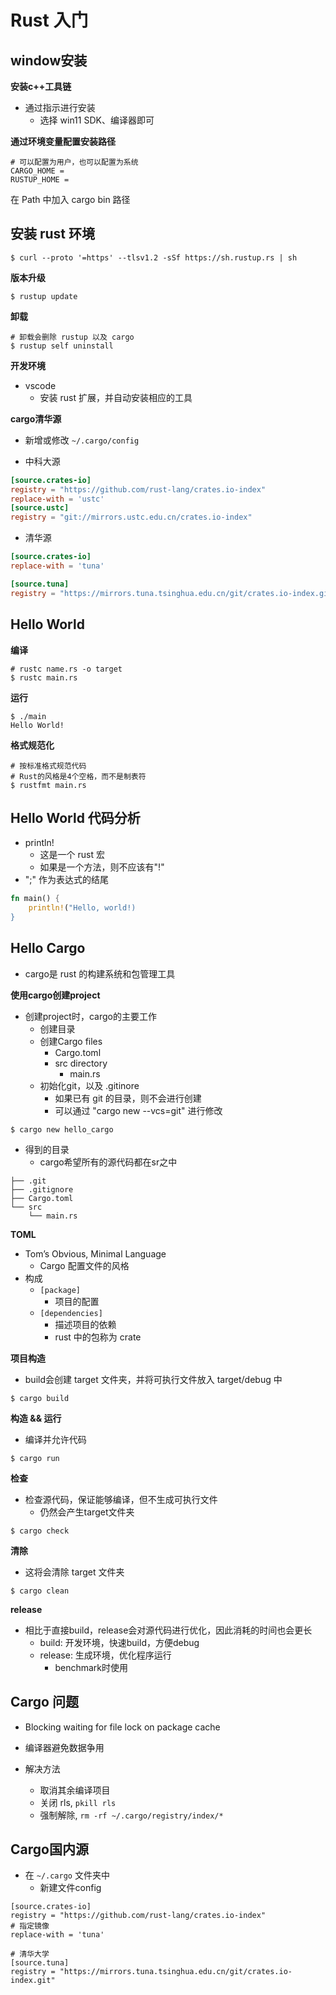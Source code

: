 # Rust 入门


## window安装

**安装c++工具链**

- 通过指示进行安装
  - 选择 win11 SDK、编译器即可


**通过环境变量配置安装路径**

```
# 可以配置为用户，也可以配置为系统
CARGO_HOME = 
RUSTUP_HOME = 
```
在 Path 中加入 cargo bin 路径

## 安装 rust 环境

```shell
$ curl --proto '=https' --tlsv1.2 -sSf https://sh.rustup.rs | sh
```
**版本升级**

```shell
$ rustup update
```
**卸载**

```shell
# 卸载会删除 rustup 以及 cargo
$ rustup self uninstall
```

**开发环境**

- vscode
  - 安装 rust 扩展，并自动安装相应的工具

**cargo清华源**

- 新增或修改 `~/.cargo/config`

- 中科大源

```toml
[source.crates-io]
registry = "https://github.com/rust-lang/crates.io-index"
replace-with = 'ustc'
[source.ustc]
registry = "git://mirrors.ustc.edu.cn/crates.io-index"
```

- 清华源

```toml
[source.crates-io]
replace-with = 'tuna'

[source.tuna]
registry = "https://mirrors.tuna.tsinghua.edu.cn/git/crates.io-index.git"
```



## Hello World

**编译**

```shell
# rustc name.rs -o target
$ rustc main.rs
```

**运行**

```shell
$ ./main
Hello World!
```

**格式规范化**

```shell
# 按标准格式规范代码
# Rust的风格是4个空格，而不是制表符
$ rustfmt main.rs
```


## Hello World 代码分析

- println!
  - 这是一个 rust 宏
  - 如果是一个方法，则不应该有"!"
- ";" 作为表达式的结尾

```rust
fn main() {
    println!("Hello, world!)
}
```

## Hello Cargo

- cargo是 rust 的构建系统和包管理工具

**使用cargo创建project**

- 创建project时，cargo的主要工作
  - 创建目录
  - 创建Cargo files
    - Cargo.toml
    - src directory
      - main.rs
  - 初始化git，以及 .gitinore
    - 如果已有 git 的目录，则不会进行创建
    - 可以通过 "cargo new --vcs=git" 进行修改

```shell
$ cargo new hello_cargo
```

- 得到的目录
  - cargo希望所有的源代码都在sr之中

```shell
├── .git
├── .gitignore
├── Cargo.toml
└── src
    └── main.rs
```
**TOML**

- Tom’s Obvious, Minimal Language
  - Cargo 配置文件的风格
- 构成 
  - `[package]`
    - 项目的配置
  - `[dependencies]`
    - 描述项目的依赖
    - rust 中的包称为 crate

**项目构造**

- build会创建 target 文件夹，并将可执行文件放入 target/debug 中

```shell
$ cargo build 
```

**构造 && 运行**

- 编译并允许代码

```shell
$ cargo run
```

**检查**

- 检查源代码，保证能够编译，但不生成可执行文件
  - 仍然会产生target文件夹

```shell
$ cargo check
```
**清除**

- 这将会清除 target 文件夹

```shell
$ cargo clean
```

**release**

- 相比于直接build，release会对源代码进行优化，因此消耗的时间也会更长
  - build: 开发环境，快速build，方便debug
  - release: 生成环境，优化程序运行
    - benchmark时使用


## Cargo 问题

- Blocking waiting for file lock on package cache

- 编译器避免数据争用

- 解决方法
  - 取消其余编译项目
  - 关闭 rls, `pkill rls`
  - 强制解除, `rm -rf ~/.cargo/registry/index/*`

## Cargo国内源

- 在 `~/.cargo` 文件夹中
  - 新建文件config

```config
[source.crates-io]
registry = "https://github.com/rust-lang/crates.io-index"
# 指定镜像
replace-with = 'tuna'

# 清华大学
[source.tuna]
registry = "https://mirrors.tuna.tsinghua.edu.cn/git/crates.io-index.git"
```
